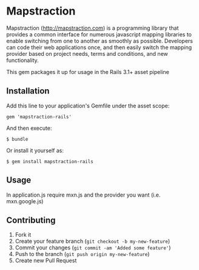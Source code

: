 # Mapstraction

Mapstraction (http://mapstraction.com) is a programming library that provides a common interface for numerous javascript mapping libraries to enable switching from one to another as smoothly as possible. Developers can code their web applications once, and then easily switch the mapping provider based on project needs, terms and conditions, and new functionality.

This gem packages it up for usage in the Rails 3.1+ asset pipeline

## Installation

Add this line to your application's Gemfile under the asset scope:

    gem 'mapstraction-rails'

And then execute:

    $ bundle

Or install it yourself as:

    $ gem install mapstraction-rails

## Usage

In application.js require mxn.js and the provider you want (i.e.
mxn.google.js)

## Contributing

1. Fork it
2. Create your feature branch (`git checkout -b my-new-feature`)
3. Commit your changes (`git commit -am 'Added some feature'`)
4. Push to the branch (`git push origin my-new-feature`)
5. Create new Pull Request
